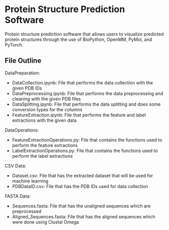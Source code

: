# Protein Structure Prediction Software

Protein structure prediction software that allows users to visualize predicted protein structures through the use of 
BioPython, OpenMM, PyMol, and PyTorch.

## File Outline

DataPreparation:
- DataCollection.ipynb: File that performs the data collection with the given PDB IDs
- DataPreprocessing.ipynb: File that performs the data preprocessing and cleaning with the given PDB files
- DataSplitting.ipynb: File that performs the data splitting and does some conversion types for the columns
- FeatureExtraction.ipynb: File that performs the feature and label extractions with the given data

DataOperations: 
- FeatureExtractionOperations.py: File that contains the functions used to perform the feature extractions
- LabelExtractionOperations.py: File that contains the functions used to perform the label extractions

CSV Data:
- Dataset.csv: File that has the extracted dataset that will be used for machine learning
- PDBDataID.csv: File that has the PDB IDs used for data collection

FASTA Data:
- Sequences.fasta: File that has the unaligned sequences which are preprocessed
- Aligned_Sequences.fasta: File that has the aligned sequences which were done using Clustal Omega

